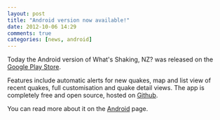 ```yaml
---
layout: post
title: "Android version now available!"
date: 2012-10-06 14:29
comments: true
categories: [news, android]
---
```


Today the Android version of What's Shaking, NZ? was released on the [Google Play Store](https://play.google.com/store/apps/details?id=speakman.whatsshakingnz).

Features include automatic alerts for new quakes, map and list view of recent quakes, full customisation and quake detail views. The app is completely free and open source, hosted on [Github](https://github.com/adamsp/wsnz-android).

You can read more about it on the [Android](android/) page.